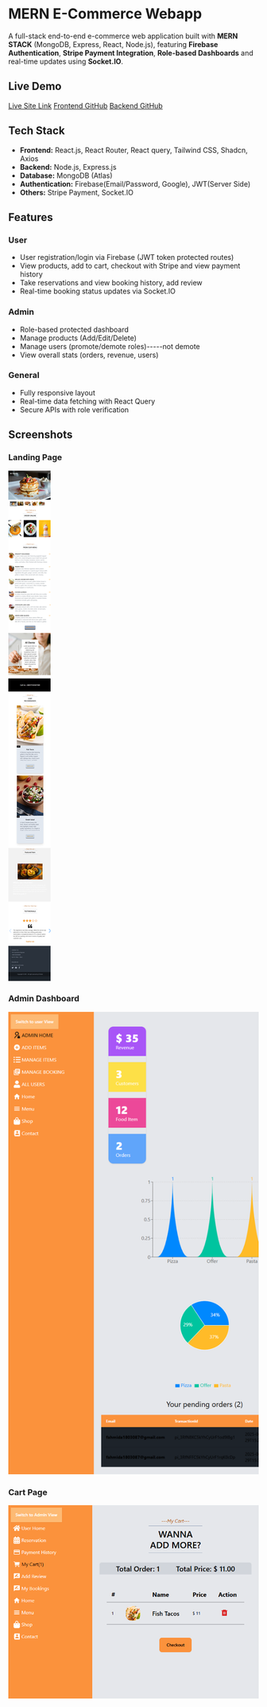 # MERN E-Commerce Webapp

A full-stack end-to-end e-commerce web application built with **MERN STACK** (MongoDB, Express, React, Node.js), featuring **Firebase Authentication**, **Stripe Payment Integration**, **Role-based Dashboards** and real-time updates using **Socket.IO**.

## Live Demo

[Live Site Link](https://e-commerce-b784b.web.app/)
[Frontend GitHub](https://github.com/FahmidToma/e-commerce-project)
[Backend GitHub](https://github.com/FahmidToma/e-commerce-project-server)

## Tech Stack

- **Frontend:** React.js, React Router, React query, Tailwind CSS, Shadcn, Axios
- **Backend:** Node.js, Express.js
- **Database:** MongoDB (Atlas)
- **Authentication:** Firebase(Email/Password, Google), JWT(Server Side)
- **Others:** Stripe Payment, Socket.IO

## Features

### User

- User registration/login via Firebase (JWT token protected routes)
- View products, add to cart, checkout with Stripe and view payment history
- Take reservations and view booking history, add review
- Real-time booking status updates via Socket.IO

### Admin

- Role-based protected dashboard
- Manage products (Add/Edit/Delete)
- Manage users (promote/demote roles)-----not demote
- View overall stats (orders, revenue, users)

### General

- Fully responsive layout
- Real-time data fetching with React Query
- Secure APIs with role verification

## Screenshots

### Landing Page

![Home Page](./Screenshots/Home.png)

### Admin Dashboard

![Admin Dashboard](./Screenshots/AdminDashboard.png)

### Cart Page

![Cart Page](./Screenshots/CartPage.png)
